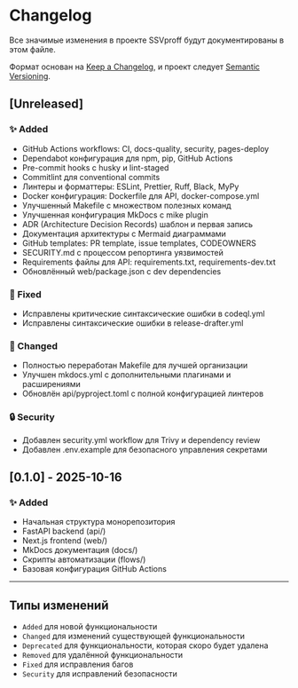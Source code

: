 
# Changelog

Все значимые изменения в проекте SSVproff будут документированы в этом файле.

Формат основан на [Keep a Changelog](https://keepachangelog.com/en/1.0.0/),
и проект следует [Semantic Versioning](https://semver.org/spec/v2.0.0.html).

## [Unreleased]

### ✨ Added
- GitHub Actions workflows: CI, docs-quality, security, pages-deploy
- Dependabot конфигурация для npm, pip, GitHub Actions
- Pre-commit hooks с husky и lint-staged
- Commitlint для conventional commits
- Линтеры и форматтеры: ESLint, Prettier, Ruff, Black, MyPy
- Docker конфигурация: Dockerfile для API, docker-compose.yml
- Улучшенный Makefile с множеством полезных команд
- Улучшенная конфигурация MkDocs с mike plugin
- ADR (Architecture Decision Records) шаблон и первая запись
- Документация архитектуры с Mermaid диаграммами
- GitHub templates: PR template, issue templates, CODEOWNERS
- SECURITY.md с процессом репортинга уязвимостей
- Requirements файлы для API: requirements.txt, requirements-dev.txt
- Обновлённый web/package.json с dev dependencies

### 🐛 Fixed
- Исправлены критические синтаксические ошибки в codeql.yml
- Исправлены синтаксические ошибки в release-drafter.yml

### 📝 Changed
- Полностью переработан Makefile для лучшей организации
- Улучшен mkdocs.yml с дополнительными плагинами и расширениями
- Обновлён api/pyproject.toml с полной конфигурацией линтеров

### 🔒 Security
- Добавлен security.yml workflow для Trivy и dependency review
- Добавлен .env.example для безопасного управления секретами

## [0.1.0] - 2025-10-16

### ✨ Added
- Начальная структура монорепозитория
- FastAPI backend (api/)
- Next.js frontend (web/)
- MkDocs документация (docs/)
- Скрипты автоматизации (flows/)
- Базовая конфигурация GitHub Actions

---

## Типы изменений

- `Added` для новой функциональности
- `Changed` для изменений существующей функциональности
- `Deprecated` для функциональности, которая скоро будет удалена
- `Removed` для удалённой функциональности
- `Fixed` для исправления багов
- `Security` для исправлений безопасности
